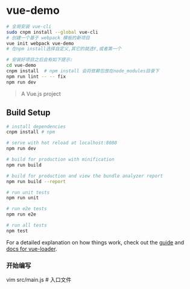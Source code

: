 
# vue-demo
```bash
# 全局安装 vue-cli
sudo cnpm install --global vue-cli
# 创建一个基于 webpack 模板的新项目
vue init webpack vue-demo
# 在npm install选择自定义,其它的就选Y,或者第一个

# 安装好项目之后会有如下提示:
cd vue-demo
cnpm install  # npm install 会将依赖包放在node_modules目录下
npm run lint -- -- fix
npm run dev
```

> A Vue.js project

## Build Setup

``` bash
# install dependencies
cnpm install # npm

# serve with hot reload at localhost:8080
npm run dev

# build for production with minification
npm run build

# build for production and view the bundle analyzer report
npm run build --report

# run unit tests
npm run unit

# run e2e tests
npm run e2e

# run all tests
npm test
```

For a detailed explanation on how things work, check out the [guide](http://vuejs-templates.github.io/webpack/) and [docs for vue-loader](http://vuejs.github.io/vue-loader).


### 开始编写
vim src/main.js # 入口文件
